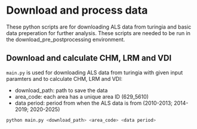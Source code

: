 # Download and process data

These python scripts are for downloading ALS data from turingia and basic data preperation for further analysis. These scripts are needed to be run in the download_pre_postprocessing environment.

## Download and calculate CHM, LRM and VDI

`main.py` is used for downloading ALS data from turingia with given input paramters and to calculate CHM, LRM and VDI:
- download_path: path to save the data
- area_code: each area has a unique area ID (629_5610)
- data period: period from when the ALS data is from (2010-2013; 2014-2019; 2020-2025)

```bash
python main.py <download_path> <area_code> <data period>
```


